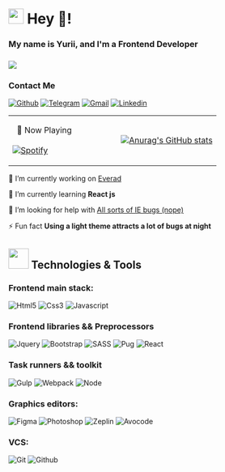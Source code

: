 # <img src="https://cultofthepartyparrot.com/parrots/hd/githubparrot.gif" width="30" height="30"/> Hey :wave:!

### My name is Yurii, and I'm a Frontend Developer

### ![](https://komarev.com/ghpvc/?username=yuriipereverziev&color=090909&style=for-the-badge)

### Contact Me

[![Github](https://img.shields.io/badge/-github-090909?style=for-the-badge&logo=github)](https://github.com/yuriipereverziev)
[![Telegram](https://img.shields.io/badge/-telegram-090909?style=for-the-badge&logo=telegram)](https://t.me/yurii_pereverziev)
[![Gmail](https://img.shields.io/badge/-gmail-090909?style=for-the-badge&logo=gmail)](mailto:yuripereverzev@gmail.com)
[![Linkedin](https://img.shields.io/badge/-linkedin-090909?style=for-the-badge&logo=linkedin)](https://www.linkedin.com/in/yuriipereverziev/)


<table width="100%"> 
  <tr>
  <td width="50%">

&nbsp; 🎵 Now Playing <br>
&nbsp; <br> [![Spotify](https://novatorem-ten-kappa.vercel.app/api/spotify?background_color=0d1117&border_color=ffffff)](https://open.spotify.com/user/yuriipereverziev)

  </td>
  <td width="50%">

&nbsp; [![Anurag's GitHub stats](https://github-readme-stats.vercel.app/api?username=yuriipereverziev&show_icons=true&theme=merko&count_private=true&hide=stars,prs)](https://github.com/yuriipereverziev)

  </td>
</table>

[//]: # ([![Spotify]&#40;https://novatorem-ten-kappa.vercel.app/api/spotify?background_color=0d1117&border_color=ffffff&#41;]&#40;https://open.spotify.com/user/yuriipereverziev&#41;)

[//]: # ([![Anurag's GitHub stats]&#40;https://github-readme-stats.vercel.app/api?username=yuriipereverziev&show_icons=true&theme=merko&#41;]&#40;https://github.com/yuriipereverziev&#41;)

[//]: # ()

🔭 I’m currently working on [Everad](https://everad.com/)

🌱 I’m currently learning **React js**

🤝 I’m looking for help
with [All sorts of IE bugs (nope)](https://code.tutsplus.com/tutorials/9-most-common-ie-bugs-and-how-to-fix-them--net-7764)

⚡ Fun fact **Using a light theme attracts a lot of bugs at night**

## <img src="https://media.giphy.com/media/WUlplcMpOCEmTGBtBW/giphy.gif" width="40"> Technologies & Tools

### Frontend main stack:

![Html5](https://img.shields.io/badge/-html5-090909?style=for-the-badge&logo=html5)
![Css3](https://img.shields.io/badge/-css3-090909?style=for-the-badge&logo=css3)
![Javascript](https://img.shields.io/badge/-javascript-090909?style=for-the-badge&logo=javascript)

### Frontend libraries && Preprocessors

![Jquery](https://img.shields.io/badge/-jquery-090909?style=for-the-badge&logo=jquery)
![Bootstrap](https://img.shields.io/badge/-bootstrap-090909?style=for-the-badge&logo=bootstrap)
![SASS](https://img.shields.io/badge/-SASS-090909?style=for-the-badge&logo=SASS)
![Pug](https://img.shields.io/badge/-pug-090909?style=for-the-badge&logo=pug)
![React](https://img.shields.io/badge/-react-090909?style=for-the-badge&logo=react)

### Task runners && toolkit

![Gulp](https://img.shields.io/badge/-gulp-090909?style=for-the-badge&logo=gulp)
![Webpack](https://img.shields.io/badge/-webpack-090909?style=for-the-badge&logo=webpack)
![Node](https://img.shields.io/badge/-node.js-090909?style=for-the-badge&logo=node.js)

### Graphics editors:

![Figma](https://img.shields.io/badge/-figma-090909?style=for-the-badge&logo=figma)
![Photoshop](https://img.shields.io/badge/-adobe%20photoshop-090909?style=for-the-badge&logo=adobe%20photoshop)
![Zeplin](https://img.shields.io/badge/-zeplin-090909?style=for-the-badge&logo=zeplin)
![Avocode](https://img.shields.io/badge/-avocode-090909?style=for-the-badge&logo=avocode)

### VCS:

![Git](https://img.shields.io/badge/-git-090909?style=for-the-badge&logo=git)
![Github](https://img.shields.io/badge/-github-090909?style=for-the-badge&logo=github)

